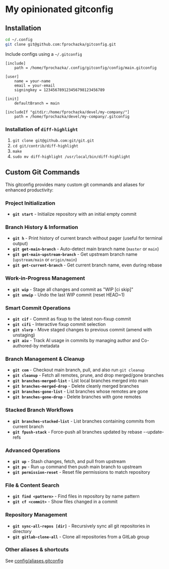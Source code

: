 # My opinionated gitconfig

## Installation

```bash
cd ~/.config
git clone git@github.com:fprochazka/gitconfig.git
```

Include configs using a `~/.gitconfig`

```.gitconfig
[include]
    path = /home/fprochazka/.config/gitconfig/config/main.gitconfig

[user]
    name = your-name
    email = your-email
    signingkey = 123456789123456798123456789

[init]
    defaultBranch = main

[includeIf "gitdir:/home/fprochazka/devel/my-company/"]
    path = /home/fprochazka/devel/my-company/.gitconfig
```

### Installation of `diff-highlight`

1. `git clone git@github.com:git/git.git`
2. `cd git/contrib/diff-highlight`
3. `make`
4. `sudo mv diff-highlight /usr/local/bin/diff-highlight`

## Custom Git Commands

This gitconfig provides many custom git commands and aliases for enhanced productivity:

### Project Initialization
- **`git start`** - Initialize repository with an initial empty commit

### Branch History & Information
- **`git h`** - Print history of current branch without pager (useful for terminal output)
- **`git get-main-branch`** - Auto-detect main branch name (`master` or `main`)
- **`git get-main-upstream-branch`** - Get upstream branch name (`upstream/main` or `origin/main`)
- **`git get-current-branch`** - Get current branch name, even during rebase

### Work-in-Progress Management
- **`git wip`** - Stage all changes and commit as "WIP [ci skip]"
- **`git unwip`** - Undo the last WIP commit (reset HEAD~1)

### Smart Commit Operations
- **`git cif`** - Commit as fixup to the latest non-fixup commit
- **`git cifi`** - Interactive fixup commit selection
- **`git slurp`** - Move staged changes to previous commit (amend with unstaging)
- **`git aiu`** - Track AI usage in commits by managing author and Co-authored-by metadata

### Branch Management & Cleanup
- **`git com`** - Checkout main branch, pull, and also run `git cleanup`
- **`git cleanup`** - Fetch all remotes, prune, and drop merged/gone branches
- **`git branches-merged-list`** - List local branches merged into main
- **`git branches-merged-drop`** - Delete cleanly merged branches
- **`git branches-gone-list`** - List branches whose remotes are gone
- **`git branches-gone-drop`** - Delete branches with gone remotes

### Stacked Branch Workflows
- **`git branches-stacked-list`** - List branches containing commits from current branch
- **`git fpush-stack`** - Force-push all branches updated by rebase --update-refs

### Advanced Operations
- **`git up`** - Stash changes, fetch, and pull from upstream
- **`git pu`** - Run `up` command then push main branch to upstream
- **`git permission-reset`** - Reset file permissions to match repository

### File & Content Search
- **`git find <pattern>`** - Find files in repository by name pattern
- **`git cf <commit>`** - Show files changed in a commit

### Repository Management
- **`git sync-all-repos [dir]`** - Recursively sync all git repositories in directory
- **`git gitlab-clone-all`** - Clone all repositories from a GitLab group

### Other aliases & shortcuts

See [config/aliases.gitconfig](https://github.com/fprochazka/gitconfig/blob/master/config/aliases.gitconfig)
